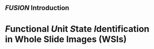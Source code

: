 ## _FUSION_ Introduction
# *F*unctional *U*nit *S*tate *I*dentification in Whole Slide Images (WSIs)

